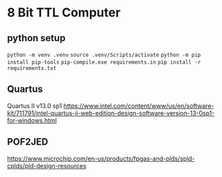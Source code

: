 # 8 Bit TTL Computer

## python setup
`python -m venv .venv`
`source .venv/Scripts/activate`
`python -m pip install pip-tools`
`pip-compile.exe requirements.in`
`pip install -r requirements.txt`

## Quartus
Quartus II v13.0 sp1
https://www.intel.com/content/www/us/en/software-kit/711791/intel-quartus-ii-web-edition-design-software-version-13-0sp1-for-windows.html

## POF2JED
https://www.microchip.com/en-us/products/fpgas-and-plds/spld-cplds/pld-design-resources
